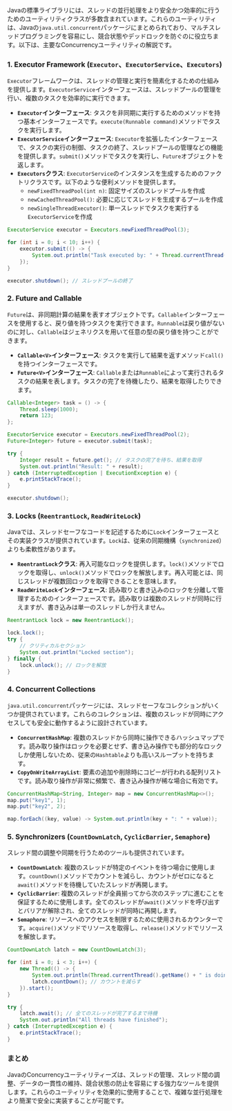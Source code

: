 Javaの標準ライブラリには、スレッドの並行処理をより安全かつ効率的に行うためのユーティリティクラスが多数含まれています。これらのユーティリティは、Javaの`java.util.concurrent`パッケージにまとめられており、マルチスレッドプログラミングを容易にし、競合状態やデッドロックを防ぐのに役立ちます。以下は、主要なConcurrencyユーティリティの解説です。

### 1. Executor Framework (`Executor`、`ExecutorService`、`Executors`)
`Executor`フレームワークは、スレッドの管理と実行を簡素化するための仕組みを提供します。`ExecutorService`インターフェースは、スレッドプールの管理を行い、複数のタスクを効率的に実行できます。

- **`Executor`インターフェース**: タスクを非同期に実行するためのメソッドを持つ基本インターフェースです。`execute(Runnable command)`メソッドでタスクを実行します。
- **`ExecutorService`インターフェース**: `Executor`を拡張したインターフェースで、タスクの実行の制御、タスクの終了、スレッドプールの管理などの機能を提供します。`submit()`メソッドでタスクを実行し、`Future`オブジェクトを返します。
- **`Executors`クラス**: `ExecutorService`のインスタンスを生成するためのファクトリクラスです。以下のような便利メソッドを提供します。
  - `newFixedThreadPool(int n)`: 固定サイズのスレッドプールを作成
  - `newCachedThreadPool()`: 必要に応じてスレッドを生成するプールを作成
  - `newSingleThreadExecutor()`: 単一スレッドでタスクを実行する`ExecutorService`を作成

```java
ExecutorService executor = Executors.newFixedThreadPool(3);

for (int i = 0; i < 10; i++) {
    executor.submit(() -> {
        System.out.println("Task executed by: " + Thread.currentThread().getName());
    });
}

executor.shutdown(); // スレッドプールの終了
```

### 2. Future and Callable
`Future`は、非同期計算の結果を表すオブジェクトです。`Callable`インターフェースを使用すると、戻り値を持つタスクを実行できます。`Runnable`は戻り値がないのに対し、`Callable`はジェネリクスを用いて任意の型の戻り値を持つことができます。

- **`Callable<V>`インターフェース**: タスクを実行して結果を返すメソッド`call()`を持つインターフェースです。
- **`Future<V>`インターフェース**: `Callable`または`Runnable`によって実行されるタスクの結果を表します。タスクの完了を待機したり、結果を取得したりできます。

```java
Callable<Integer> task = () -> {
    Thread.sleep(1000);
    return 123;
};

ExecutorService executor = Executors.newFixedThreadPool(2);
Future<Integer> future = executor.submit(task);

try {
    Integer result = future.get(); // タスクの完了を待ち、結果を取得
    System.out.println("Result: " + result);
} catch (InterruptedException | ExecutionException e) {
    e.printStackTrace();
}

executor.shutdown();
```

### 3. Locks (`ReentrantLock`, `ReadWriteLock`)
Javaでは、スレッドセーフなコードを記述するために`Lock`インターフェースとその実装クラスが提供されています。`Lock`は、従来の同期機構（`synchronized`）よりも柔軟性があります。

- **`ReentrantLock`クラス**: 再入可能なロックを提供します。`lock()`メソッドでロックを取得し、`unlock()`メソッドでロックを解放します。再入可能とは、同じスレッドが複数回ロックを取得できることを意味します。
- **`ReadWriteLock`インターフェース**: 読み取りと書き込みのロックを分離して管理するためのインターフェースです。読み取りは複数のスレッドが同時に行えますが、書き込みは単一のスレッドしか行えません。

```java
ReentrantLock lock = new ReentrantLock();

lock.lock();
try {
    // クリティカルセクション
    System.out.println("Locked section");
} finally {
    lock.unlock(); // ロックを解放
}
```

### 4. Concurrent Collections
`java.util.concurrent`パッケージには、スレッドセーフなコレクションがいくつか提供されています。これらのコレクションは、複数のスレッドが同時にアクセスしても安全に動作するように設計されています。

- **`ConcurrentHashMap`**: 複数のスレッドから同時に操作できるハッシュマップです。読み取り操作はロックを必要とせず、書き込み操作でも部分的なロックしか使用しないため、従来の`Hashtable`よりも高いスループットを持ちます。
- **`CopyOnWriteArrayList`**: 要素の追加や削除時にコピーが行われる配列リストです。読み取り操作が非常に頻繁で、書き込み操作が稀な場合に有効です。

```java
ConcurrentHashMap<String, Integer> map = new ConcurrentHashMap<>();
map.put("key1", 1);
map.put("key2", 2);

map.forEach((key, value) -> System.out.println(key + ": " + value));
```

### 5. Synchronizers (`CountDownLatch`, `CyclicBarrier`, `Semaphore`)
スレッド間の調整や同期を行うためのツールも提供されています。

- **`CountDownLatch`**: 複数のスレッドが特定のイベントを待つ場合に使用します。`countDown()`メソッドでカウントを減らし、カウントがゼロになると`await()`メソッドを待機していたスレッドが再開します。
- **`CyclicBarrier`**: 複数のスレッドが全員揃ってから次のステップに進むことを保証するために使用します。全てのスレッドが`await()`メソッドを呼び出すとバリアが解除され、全てのスレッドが同時に再開します。
- **`Semaphore`**: リソースへのアクセスを制限するために使用されるカウンターです。`acquire()`メソッドでリソースを取得し、`release()`メソッドでリソースを解放します。

```java
CountDownLatch latch = new CountDownLatch(3);

for (int i = 0; i < 3; i++) {
    new Thread(() -> {
        System.out.println(Thread.currentThread().getName() + " is doing work");
        latch.countDown(); // カウントを減らす
    }).start();
}

try {
    latch.await(); // 全てのスレッドが完了するまで待機
    System.out.println("All threads have finished");
} catch (InterruptedException e) {
    e.printStackTrace();
}
```

### まとめ
JavaのConcurrencyユーティリティーズは、スレッドの管理、スレッド間の調整、データの一貫性の維持、競合状態の防止を容易にする強力なツールを提供します。これらのユーティリティを効果的に使用することで、複雑な並行処理をより簡潔で安全に実装することが可能です。
